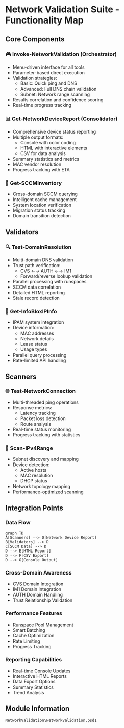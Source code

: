 # Network Validation Suite - Functionality Map

## Core Components

### 🎮 Invoke-NetworkValidation (Orchestrator)

- Menu-driven interface for all tools
- Parameter-based direct execution
- Validation strategies:
  - Basic: Quick ping and DNS
  - Advanced: Full DNS chain validation
  - Subnet: Network range scanning
- Results correlation and confidence scoring
- Real-time progress tracking

### 📊 Get-NetworkDeviceReport (Consolidator)

- Comprehensive device status reporting
- Multiple output formats:
  - Console with color coding
  - HTML with interactive elements
  - CSV for data analysis
- Summary statistics and metrics
- MAC vendor resolution
- Progress tracking with ETA

### 🔄 Get-SCCMInventory

- Cross-domain SCCM querying
- Intelligent cache management
- System location verification
- Migration status tracking
- Domain transition detection

## Validators

### 🔍 Test-DomainResolution

- Multi-domain DNS validation
- Trust path verification:
  - CVS ←→ AUTH ←→ IM1
  - Forward/reverse lookup validation
- Parallel processing with runspaces
- SCCM data correlation
- Detailed HTML reporting
- Stale record detection

### 📱 Get-InfoBloxIPInfo

- IPAM system integration
- Device information:
  - MAC addresses
  - Network details
  - Lease status
  - Usage types
- Parallel query processing
- Rate-limited API handling

## Scanners

### 🌐 Test-NetworkConnection

- Multi-threaded ping operations
- Response metrics:
  - Latency tracking
  - Packet loss detection
  - Route analysis
- Real-time status monitoring
- Progress tracking with statistics

### 🔎 Scan-IPv4Range

- Subnet discovery and mapping
- Device detection:
  - Active hosts
  - MAC resolution
  - DHCP status
- Network topology mapping
- Performance-optimized scanning

## Integration Points

### Data Flow

```mermaid
graph TD
A[Scanners] --> D[Network Device Report]
B[Validators] --> D
C[SCCM Data] --> D
D --> E[HTML Report]
D --> F[CSV Export]
D --> G[Console Output]
```

### Cross-Domain Awareness

- CVS Domain Integration
- IM1 Domain Integration
- AUTH Domain Handling
- Trust Relationship Validation

### Performance Features

- Runspace Pool Management
- Smart Batching
- Cache Optimization
- Rate Limiting
- Progress Tracking

### Reporting Capabilities

- Real-time Console Updates
- Interactive HTML Reports
- Data Export Options
- Summary Statistics
- Trend Analysis

## Module Information

`NetworkValidation\NetworkValidation.psd1`

